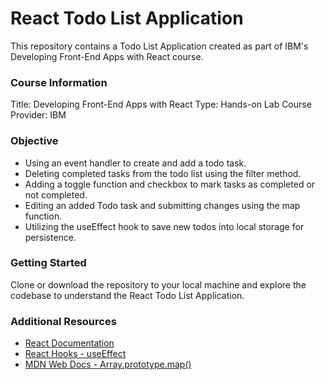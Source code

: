 # React Todo List Application

This repository contains a Todo List Application created as part of IBM's Developing Front-End Apps with React course.

### Course Information
Title: Developing Front-End Apps with React
Type: Hands-on Lab
Course Provider: IBM

### Objective

- Using an event handler to create and add a todo task.
- Deleting completed tasks from the todo list using the filter method.
- Adding a toggle function and checkbox to mark tasks as completed or not completed.
- Editing an added Todo task and submitting changes using the map function.
- Utilizing the useEffect hook to save new todos into local storage for persistence.

### Getting Started

Clone or download the repository to your local machine and explore the codebase to understand the React Todo List Application. 

### Additional Resources

- [React Documentation](https://reactjs.org/docs/getting-started.html)
- [React Hooks - useEffect](https://reactjs.org/docs/hooks-effect.html)
- [MDN Web Docs - Array.prototype.map()](https://developer.mozilla.org/en-US/docs/Web/JavaScript/Reference/Global_Objects/Array/map)
